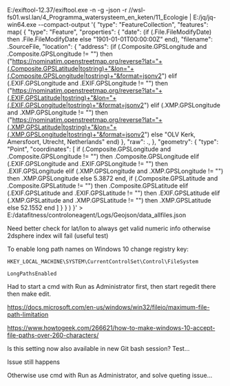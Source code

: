  E:/exiftool-12.37/exiftool.exe -n -g -json -r //wsl-fs01.wsl.lan/4_Programma_watersysteem_en_keten/11_Ecologie | E:/jq/jq-win64.exe --compact-output '{
    "type": "FeatureCollection",
    "features": 
      map( {
        "type": "Feature", 
        "properties": {
            "date": (if (.File.FileModifyDate) then .File.FileModifyDate else "1901-01-01T00:00:00Z" end),
            "filename": .SourceFile,
            "location": {
                "address": (if (.Composite.GPSLongitude and .Composite.GPSLongitude != "") then ("https://nominatim.openstreetmap.org/reverse?lat="+(.Composite.GPSLatitude|tostring)+"&lon="+(.Composite.GPSLongitude|tostring)+"&format=jsonv2") elif (.EXIF.GPSLongitude and .EXIF.GPSLongitude != "") then ("https://nominatim.openstreetmap.org/reverse?lat="+(.EXIF.GPSLatitude|tostring)+"&lon="+(.EXIF.GPSLongitude|tostring)+"&format=jsonv2") elif (.XMP.GPSLongitude and .XMP.GPSLongitude != "") then ("https://nominatim.openstreetmap.org/reverse?lat="+(.XMP.GPSLatitude|tostring)+"&lon="+(.XMP.GPSLongitude|tostring)+"&format=jsonv2") else "OLV Kerk, Amersfoort, Utrecht, Netherlands" end)
            },
            "raw": .,
        },
        "geometry": {
            "type": "Point",
            "coordinates": [
                if (.Composite.GPSLongitude and .Composite.GPSLongitude != "") then .Composite.GPSLongitude elif (.EXIF.GPSLongitude and .EXIF.GPSLongitude != "") then .EXIF.GPSLongitude elif (.XMP.GPSLongitude and .XMP.GPSLongitude != "") then .XMP.GPSLongitude else 5.3872 end,
                if (.Composite.GPSLatitude and .Composite.GPSLatitude != "") then .Composite.GPSLatitude elif (.EXIF.GPSLatitude and .EXIF.GPSLatitude != "") then .EXIF.GPSLatitude elif (.XMP.GPSLatitude and .XMP.GPSLatitude != "") then .XMP.GPSLatitude else 52.1552 end
            ]
        }
      } )
  }' >  E:/datafitness/controloneagent/Logs/Geojson/data_allfiles.json

Need better check for lat/lon to always get valid numeric info otherwise 2dsphere index will fail (useful test)

To enable long path names on Windows 10 change registry key:

`HKEY_LOCAL_MACHINE\SYSTEM\CurrentControlSet\Control\FileSystem`

`LongPathsEnabled`

Had to start a cmd with Run as Administrator first, then start regedit there then make edit.

https://docs.microsoft.com/en-us/windows/win32/fileio/maximum-file-path-limitation

https://www.howtogeek.com/266621/how-to-make-windows-10-accept-file-paths-over-260-characters/

Is this setting now also available in new Git bash session? Test...

Issue still happens

Otherwise use cmd with Run as Administrator, and solve queting issue...
